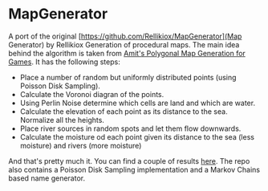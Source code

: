 MapGenerator
============
A port of the original [https://github.com/Rellikiox/MapGenerator](Map Generator) by Rellikiox
Generation of procedural maps. The main idea behind the algorithm is taken from [Amit's Polygonal Map Generation for Games](http://www-cs-students.stanford.edu/~amitp/game-programming/polygon-map-generation/).
It has the following steps:
* Place a number of random but uniformly distributed points (using Poisson Disk Sampling).
* Calculate the Voronoi diagran of the points.
* Using Perlin Noise determine which cells are land and which are water.
* Calculate the elevation of each point as its distance to the sea. Normalize all the heights.
* Place river sources in random spots and let them flow downwards.
* Calculate the moisture od each point given its distance to the sea (less moisture) and rivers (more moisture)

And that's pretty much it. You can find a couple of results [here](http://imgur.com/a/RXQi4). The repo also contains a Poisson Disk Sampling implementation and a Markov Chains based name generator.

